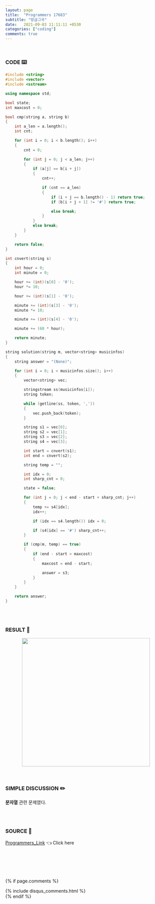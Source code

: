 ```yaml
---
layout: page
title:  "Programmers 17683"
subtitle: "방금그곡"
date:   2021-09-03 11:11:11 +0530
categories: ["coding"]
comments: true
---
```


<br>

### CODE ⌨️

```c++
#include <string>
#include <vector>
#include <sstream>

using namespace std;

bool state;
int maxcost = 0;

bool cmp(string a, string b)
{
	int a_len = a.length();
	int cnt;

	for (int i = 0; i < b.length(); i++)
	{
		cnt = 0;

		for (int j = 0; j < a_len; j++)
		{
			if (a[j] == b[i + j])
			{
				cnt++;

				if (cnt == a_len)
				{
					if (i + j == b.length() - 1) return true;
					if (b[i + j + 1] != '#') return true;

					else break;
				}
			}
			else break;
		}
	}

	return false;
}

int cnvert(string s)
{
	int hour = 0;
	int minute = 0;

	hour += (int)(s[0] - '0');
	hour *= 10;

	hour += (int)(s[1] - '0');

	minute += (int)(s[3] - '0');
	minute *= 10;

	minute += (int)(s[4] - '0');

	minute += (60 * hour);

	return minute;
}

string solution(string m, vector<string> musicinfos)
{
	string answer = "(None)";

	for (int i = 0; i < musicinfos.size(); i++)
	{
		vector<string> vec;

		stringstream ss(musicinfos[i]);
		string token;

		while (getline(ss, token, ','))
		{
			vec.push_back(token);
		}

		string s1 = vec[0];
		string s2 = vec[1];
		string s3 = vec[2];
		string s4 = vec[3];

		int start = cnvert(s1);
		int end = cnvert(s2);

		string temp = "";

		int idx = 0;
		int sharp_cnt = 0;

		state = false;

		for (int j = 0; j < end - start + sharp_cnt; j++)
		{
			temp += s4[idx];
			idx++;

			if (idx == s4.length()) idx = 0;

			if (s4[idx] == '#') sharp_cnt++;
		}

		if (cmp(m, temp) == true)
		{
			if (end - start > maxcost)
			{
				maxcost = end - start;

				answer = s3;
			}
		}
	}

	return answer;
}
```  

<br>
<br>

### RESULT 💛

<img src="{{ '/assets/programmers/p17683r.jpg' }}" style="width: 400px; height: auto; margin-left: auto; margin-right: auto; display: block;">  

<br>
<br>

### SIMPLE DISCUSSION ✏️

**문자열** 관련 문제였다.  

<br>
<br>

### SOURCE 💎

[Programmers_Link][link] 👈 Click here  

<br>
<br>
<br>
<br>

{% if page.comments %}
<div id="post-disqus" class="container">
{% include disqus_comments.html %}
</div>
{% endif %}

[link]: https://programmers.co.kr/learn/courses/30/lessons/17683
